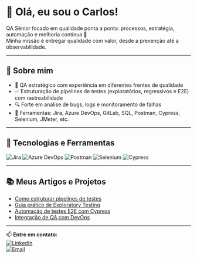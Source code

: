# 👋 Olá, eu sou o Carlos!

QA Sênior focado em qualidade ponta a ponta: processos, estratégia, automação e melhoria contínua 🚀  
Minha missão é entregar qualidade com valor, desde a prevenção até a observabilidade.

---

## 💼 Sobre mim

- 🎯 QA estratégico com experiência em diferentes frentes de qualidade
- ✅ Estruturação de pipelines de testes (exploratórios, regressivos e E2E) com rastreabilidade
- 🔍 Forte em análise de bugs, logs e monitoramento de falhas
- 🧩 Ferramentas: Jira, Azure DevOps, GitLab, SQL, Postman, Cypress, Selenium, JMeter, etc.

---

## 🔧 Tecnologias e Ferramentas

![Jira](https://img.shields.io/badge/Jira-0052CC?style=for-the-badge&logo=jira&logoColor=white)
![Azure DevOps](https://img.shields.io/badge/Azure%20DevOps-0078D7?style=for-the-badge&logo=azuredevops&logoColor=white)
![Postman](https://img.shields.io/badge/Postman-FF6C37?style=for-the-badge&logo=postman&logoColor=white)
![Selenium](https://img.shields.io/badge/Selenium-43B02A?style=for-the-badge&logo=selenium&logoColor=white)
![Cypress](https://img.shields.io/badge/Cypress-17202C?style=for-the-badge&logo=cypress&logoColor=white)

---

## 📚 Meus Artigos e Projetos

- [Como estruturar pipelines de testes](#)
- [Guia prático de Exploratory Testing](#)
- [Automação de testes E2E com Cypress](#)
- [Integração de QA com DevOps](#)

---

📫 **Entre em contato:**  
[![LinkedIn](https://img.shields.io/badge/LinkedIn-Connect-blue?logo=linkedin)](https://www.linkedin.com/in/seulinkedin)  
[![Email](https://img.shields.io/badge/Email-Contact-green)](mailto:seuemail@exemplo.com)

